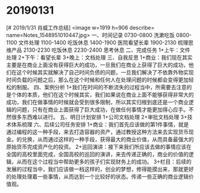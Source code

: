 # 20190131

[# 2019/1/31 肖威工作总结]
<image w=1919 h=906 describe= name=Notes_1548951010447.jpg>
一、时间记录
0730-0800 洗漱吃饭
0800-1100 文件处理
1100-1400 吃饭休息
1400-1900 医院看望长辈
1900-2130 梳理思维产品
2130-2230 吃饭休息
2230-2400 思考休息
二、完成任务
1+上午：文件处理
2+下午：看望长辈
3+晚上：文档处理
三、自我反思
1+商业：我们现在其实主要是在商业上面没有获得巨大的成功，一旦我们在商业上获得了巨大的成功，他们在这个时候其实就解决了自己时间负债的问题，一旦我们解决了不依靠外物实现时间负载的问题之后，那么在这个时候和任何人在处理问题的时候都会变得更加轻松的制服。
四、案例分析
1+我们在时间的不断流失的过程当中，所需要去注意的是个体的本质，他们在这个时候其实，我们如果说在商业上面不能够获得非常大的成功，我们在做事情的时候就会受到很多限制，所以其实归根到底还是一个商业逻辑的问题，只有在商业上面获得了巨大成功，在做任何事情才能更加得心应手。不然很多东西难以进行。
五、明日计划安排
1+公司文档处理
2+审批文档处理
3+技术体系梳理
六、后续公司任务安排
1+商业：我们首先应该做的第1件事情，就是通过编程的这一种手段，来去打造容器的资产，通过教授这种方法来去实现货币现金。的兑换，从而通过这样的一种手段，获得最大的商业价值，从而具备最强大的原始货币完成资产化的投资。
2+巡回演讲：接下来我们所应该去做的事情应该在全国的高校里面完成，全国高校的巡回的演讲，来去传递正确的，商业的价值的逻辑，从而在这个过程当中帮助更多的孩子们实现财务上的成功。
3+栏目：后续的发展的过程当中，我们应该做一档这样的，创业的梦想，修得能摸出来，那就更好的处理处理着一些事情，从而达到一个比较好的状态。传递一些正确的商业逻辑价值观。
